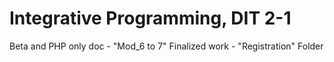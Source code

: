 # Integrative Programming, DIT 2-1
Beta and PHP only doc - "Mod_6 to 7"
Finalized work - "Registration" Folder
